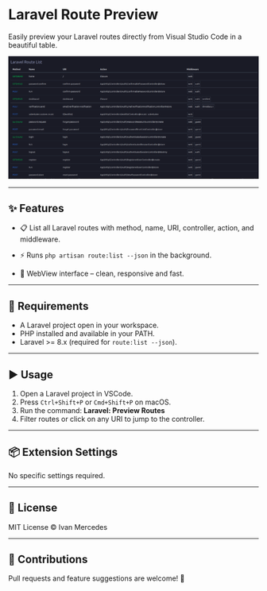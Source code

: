 # Laravel Route Preview

Easily preview your Laravel routes directly from Visual Studio Code in a beautiful table.



![Laravel Route Preview Screenshot](/src/assets/preview.png) 

---

## ✨ Features

- 📋 List all Laravel routes with method, name,  URI, controller, action, and middleware.

- ⚡ Runs `php artisan route:list --json` in the background.
- 🧠 WebView interface – clean, responsive and fast.

---

## 🔧 Requirements

- A Laravel project open in your workspace.
- PHP installed and available in your PATH.
- Laravel >= 8.x (required for `route:list --json`).

---

## ▶️ Usage

1. Open a Laravel project in VSCode.
2. Press `Ctrl+Shift+P` or `Cmd+Shift+P` on macOS.
3. Run the command: **Laravel: Preview Routes**
4. Filter routes or click on any URI to jump to the controller.

---

## 📦 Extension Settings

No specific settings required.

---

## 📄 License

MIT License © Ivan Mercedes

---

## 🙌 Contributions

Pull requests and feature suggestions are welcome! 🎉